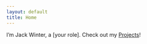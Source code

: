 ```yaml
---
layout: default
title: Home
---
```

I’m Jack Winter, a [your role]. Check out my [Projects](/projects)!